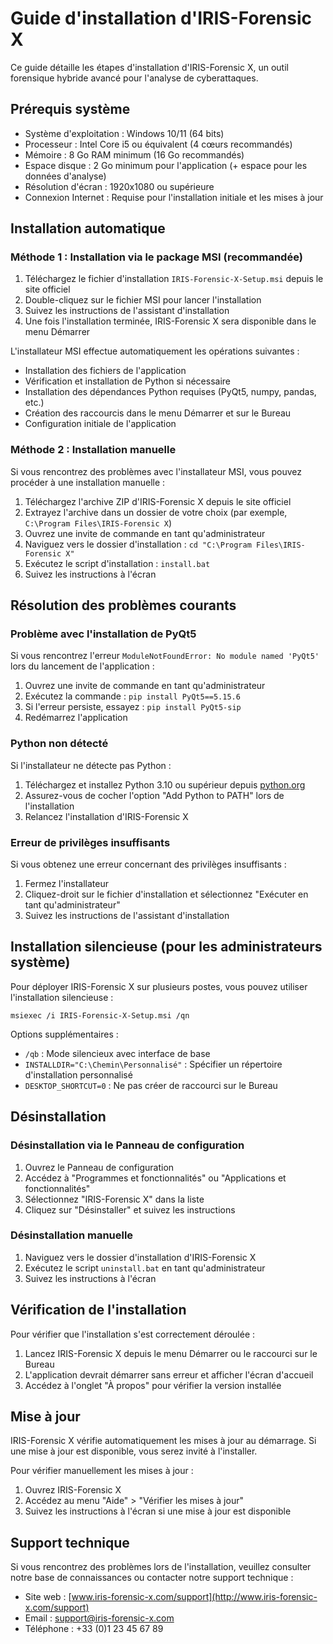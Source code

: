 # Guide d'installation d'IRIS-Forensic X

Ce guide détaille les étapes d'installation d'IRIS-Forensic X, un outil forensique hybride avancé pour l'analyse de cyberattaques.

## Prérequis système

- Système d'exploitation : Windows 10/11 (64 bits)
- Processeur : Intel Core i5 ou équivalent (4 cœurs recommandés)
- Mémoire : 8 Go RAM minimum (16 Go recommandés)
- Espace disque : 2 Go minimum pour l'application (+ espace pour les données d'analyse)
- Résolution d'écran : 1920x1080 ou supérieure
- Connexion Internet : Requise pour l'installation initiale et les mises à jour

## Installation automatique

### Méthode 1 : Installation via le package MSI (recommandée)

1. Téléchargez le fichier d'installation `IRIS-Forensic-X-Setup.msi` depuis le site officiel
2. Double-cliquez sur le fichier MSI pour lancer l'installation
3. Suivez les instructions de l'assistant d'installation
4. Une fois l'installation terminée, IRIS-Forensic X sera disponible dans le menu Démarrer

L'installateur MSI effectue automatiquement les opérations suivantes :
- Installation des fichiers de l'application
- Vérification et installation de Python si nécessaire
- Installation des dépendances Python requises (PyQt5, numpy, pandas, etc.)
- Création des raccourcis dans le menu Démarrer et sur le Bureau
- Configuration initiale de l'application

### Méthode 2 : Installation manuelle

Si vous rencontrez des problèmes avec l'installateur MSI, vous pouvez procéder à une installation manuelle :

1. Téléchargez l'archive ZIP d'IRIS-Forensic X depuis le site officiel
2. Extrayez l'archive dans un dossier de votre choix (par exemple, `C:\Program Files\IRIS-Forensic X`)
3. Ouvrez une invite de commande en tant qu'administrateur
4. Naviguez vers le dossier d'installation : `cd "C:\Program Files\IRIS-Forensic X"`
5. Exécutez le script d'installation : `install.bat`
6. Suivez les instructions à l'écran

## Résolution des problèmes courants

### Problème avec l'installation de PyQt5

Si vous rencontrez l'erreur `ModuleNotFoundError: No module named 'PyQt5'` lors du lancement de l'application :

1. Ouvrez une invite de commande en tant qu'administrateur
2. Exécutez la commande : `pip install PyQt5==5.15.6`
3. Si l'erreur persiste, essayez : `pip install PyQt5-sip`
4. Redémarrez l'application

### Python non détecté

Si l'installateur ne détecte pas Python :

1. Téléchargez et installez Python 3.10 ou supérieur depuis [python.org](https://www.python.org/downloads/)
2. Assurez-vous de cocher l'option "Add Python to PATH" lors de l'installation
3. Relancez l'installation d'IRIS-Forensic X

### Erreur de privilèges insuffisants

Si vous obtenez une erreur concernant des privilèges insuffisants :

1. Fermez l'installateur
2. Cliquez-droit sur le fichier d'installation et sélectionnez "Exécuter en tant qu'administrateur"
3. Suivez les instructions de l'assistant d'installation

## Installation silencieuse (pour les administrateurs système)

Pour déployer IRIS-Forensic X sur plusieurs postes, vous pouvez utiliser l'installation silencieuse :

```
msiexec /i IRIS-Forensic-X-Setup.msi /qn
```

Options supplémentaires :
- `/qb` : Mode silencieux avec interface de base
- `INSTALLDIR="C:\Chemin\Personnalisé"` : Spécifier un répertoire d'installation personnalisé
- `DESKTOP_SHORTCUT=0` : Ne pas créer de raccourci sur le Bureau

## Désinstallation

### Désinstallation via le Panneau de configuration

1. Ouvrez le Panneau de configuration
2. Accédez à "Programmes et fonctionnalités" ou "Applications et fonctionnalités"
3. Sélectionnez "IRIS-Forensic X" dans la liste
4. Cliquez sur "Désinstaller" et suivez les instructions

### Désinstallation manuelle

1. Naviguez vers le dossier d'installation d'IRIS-Forensic X
2. Exécutez le script `uninstall.bat` en tant qu'administrateur
3. Suivez les instructions à l'écran

## Vérification de l'installation

Pour vérifier que l'installation s'est correctement déroulée :

1. Lancez IRIS-Forensic X depuis le menu Démarrer ou le raccourci sur le Bureau
2. L'application devrait démarrer sans erreur et afficher l'écran d'accueil
3. Accédez à l'onglet "À propos" pour vérifier la version installée

## Mise à jour

IRIS-Forensic X vérifie automatiquement les mises à jour au démarrage. Si une mise à jour est disponible, vous serez invité à l'installer.

Pour vérifier manuellement les mises à jour :
1. Ouvrez IRIS-Forensic X
2. Accédez au menu "Aide" > "Vérifier les mises à jour"
3. Suivez les instructions à l'écran si une mise à jour est disponible

## Support technique

Si vous rencontrez des problèmes lors de l'installation, veuillez consulter notre base de connaissances ou contacter notre support technique :

- Site web : [www.iris-forensic-x.com/support](http://www.iris-forensic-x.com/support)
- Email : support@iris-forensic-x.com
- Téléphone : +33 (0)1 23 45 67 89
